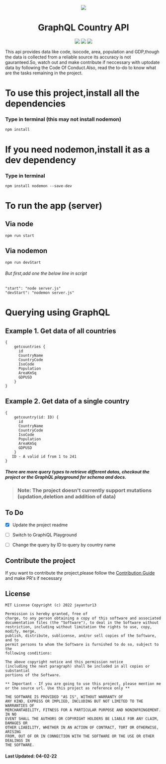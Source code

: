 <p align="center"><img src="https://pasteimg.com/images/2022/02/04/kindpng_5444695.th.png"><br/><h1 align="center">GraphQL Country API</h1></p>
<p align="center">
<a href="https://gqlc.herokuapp.com"><img src="https://img.shields.io/website.svg?url=https%3A%2F%2Fgqlc.herokuapp.com?color=blue&down_color=red&down_message=Offline&label=GraphQL%20Playground&logo=graphql&logoColor=pink&up_color=green&up_message=Online"></a> 
<a href="https://github.com/jayantur13/GraphQL-Country-API/blob/master/LICENSE"><img src="https://img.shields.io/badge/license-MIT-green"></a> 
<a href="https://github.com/jayantur13/GraphQL-Country-API/blob/master/CODE_OF_CONDUCT.md"><img src="https://img.shields.io/badge/Code%20Of%20Conduct-Please follow!-green"></a></p>

This api provides data like code, isocode, area, population and GDP,though the data is collected from a reliable source its accuracy is not gauranteed.So, watch out and make contribute if neccessary with uptodate data by following the Code Of Conduct.Also, read the to-do to know what are the tasks remaining in the project.

# To use this project,install all the dependencies
### Type in terminal (this may not install nodemon)
<code>npm install</code>

# If you need nodemon,install it as a dev dependency
### Type in terminal
`npm install nodemon --save-dev`

# To run the app (server)
## Via node
`npm run start`

## Via nodemon
`npm run devStart`
###### But first,add one the below line in script
`"start": "node server.js"`<br>
`"devStart": "nodemon server.js"`

# Querying using GraphQL
## Example 1. Get data of all countries
```
{
    getcountries {
      id
      CountryName
      CountryCode
      IsoCode
      Population
      AreaKmSq
      GDPUSD
    }
}
```

## Example 2. Get data of a single country
```
{
    getcountry(id: ID) {
      id
      CountryName
      CountryCode
      IsoCode
      Population
      AreaKmSq
      GDPUSD
    }
   ID - A valid id from 1 to 241
}
```

##### There are more query types to retrieve different datas, checkout the project or the GraphQL playground for schema and docs.

>### Note: The project doesn't currently support mutations (updation,deletion and addition of data)

## To Do
- [x] Update the project readme
- [ ] Switch to GraphiQL Playground
- [ ] Change the query by ID to query by country name


## Contribute the project 
If you want to contribute the project,please follow the [Contribution Guide](https://github.com/jayantur13/Country-API-GraphQL/blob/master/CODE_OF_CONDUCT.md) and make PR's if necessary

## License
```
MIT License Copyright (c) 2022 jayantur13

Permission is hereby granted, free of
charge, to any person obtaining a copy of this software and associated
documentation files (the "Software"), to deal in the Software without
restriction, including without limitation the rights to use, copy, modify, merge,
publish, distribute, sublicense, and/or sell copies of the Software, and to
permit persons to whom the Software is furnished to do so, subject to the
following conditions:

The above copyright notice and this permission notice
(including the next paragraph) shall be included in all copies or substantial
portions of the Software.

** Important - If you are going to use this project, please mention me or the source url. Use this project as reference only **

THE SOFTWARE IS PROVIDED "AS IS", WITHOUT WARRANTY OF
ANY KIND, EXPRESS OR IMPLIED, INCLUDING BUT NOT LIMITED TO THE WARRANTIES OF
MERCHANTABILITY, FITNESS FOR A PARTICULAR PURPOSE AND NONINFRINGEMENT. IN NO
EVENT SHALL THE AUTHORS OR COPYRIGHT HOLDERS BE LIABLE FOR ANY CLAIM, DAMAGES OR
OTHER LIABILITY, WHETHER IN AN ACTION OF CONTRACT, TORT OR OTHERWISE, ARISING
FROM, OUT OF OR IN CONNECTION WITH THE SOFTWARE OR THE USE OR OTHER DEALINGS IN
THE SOFTWARE.
```

#### Last Updated: 04-02-22



